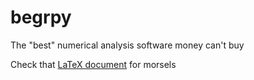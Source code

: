 # begrpy
The "best" numerical analysis software money can't buy

Check that [LaTeX document](https://www.overleaf.com/read/sptqsrkbnsdh) for morsels
